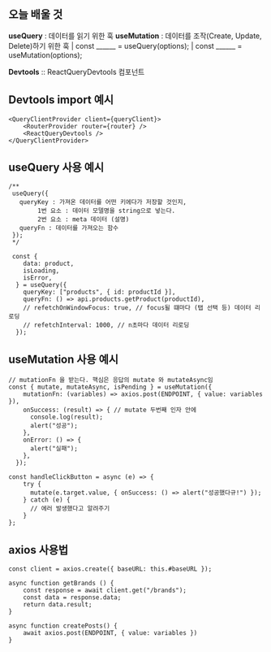 ## 오늘 배울 것
**useQuery**  : 데이터를 읽기 위한 훅
**useMutation** : 데이터를 조작(Create, Update, Delete)하기 위한 훅
| const ______ = useQuery(options);
| const ______ = useMutation(options);

**Devtools** :: ReactQueryDevtools 컴포넌트

## Devtools import 예시
```
<QueryClientProvider client={queryClient}>
    <RouterProvider router={router} />
    <ReactQueryDevtools />
</QueryClientProvider>
```

## useQuery 사용 예시
```
/**
 useQuery({
   queryKey : 가져온 데이터를 어떤 키에다가 저장할 것인지,
        1번 요소 : 데이터 모델명을 string으로 넣는다.
        2번 요소 : meta 데이터 (설명)
   queryFn : 데이터를 가져오는 함수
 });
 */

 const {
    data: product,
    isLoading,
    isError,
  } = useQuery({
    queryKey: ["products", { id: productId }],
    queryFn: () => api.products.getProduct(productId),
    // refetchOnWindowFocus: true, // focus될 떄마다 (탭 선택 등) 데이터 리로딩
    // refetchInterval: 1000, // n초마다 데이터 리로딩
  });
```

## useMutation 사용 예시
```
// mutationFn 을 받는다. 핵심은 응답의 mutate 와 mutateAsync임
const { mutate, mutateAsync, isPending } = useMutation({
    mutationFn: (variables) => axios.post(ENDPOINT, { value: variables }),
    onSuccess: (result) => { // mutate 두번째 인자 안에 
      console.log(result);
      alert("성공");
    },
    onError: () => {
      alert("실패");
    },
  });

const handleClickButton = async (e) => {
    try {
      mutate(e.target.value, { onSuccess: () => alert("성공했다규!") });
    } catch (e) {
      // 에러 발생했다고 알려주기
    }
};
```

## axios 사용법
```
const client = axios.create({ baseURL: this.#baseURL });

async function getBrands () {
    const response = await client.get("/brands");
    const data = response.data;
    return data.result;
}

async function createPosts() {
    await axios.post(ENDPOINT, { value: variables })
}
```